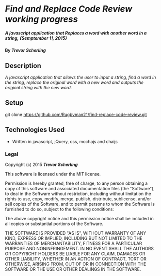 # _Find and Replace Code Review working progress_

#####  _A javascript application that Replaces a word with another word in a string, {Semptember 11, 2015}_

#### By _**Trevor Scherling**_

## Description

_A javascript application that allows the user to input a string, find a word in the string, replace the original word with a new word and outputs the original string with the new word._

## Setup

git clone https://github.com/Rugbyman21/find-replace-code-review.git




## Technologies Used

* Written in javascript, jQuery, css, mochajs and chaijs

### Legal

Copyright (c) 2015 **_Trevor Scherling_**

This software is licensed under the MIT license.

Permission is hereby granted, free of charge, to any person obtaining a copy
of this software and associated documentation files (the "Software"), to deal
in the Software without restriction, including without limitation the rights
to use, copy, modify, merge, publish, distribute, sublicense, and/or sell
copies of the Software, and to permit persons to whom the Software is
furnished to do so, subject to the following conditions:

The above copyright notice and this permission notice shall be included in
all copies or substantial portions of the Software.

THE SOFTWARE IS PROVIDED "AS IS", WITHOUT WARRANTY OF ANY KIND, EXPRESS OR
IMPLIED, INCLUDING BUT NOT LIMITED TO THE WARRANTIES OF MERCHANTABILITY,
FITNESS FOR A PARTICULAR PURPOSE AND NONINFRINGEMENT. IN NO EVENT SHALL THE
AUTHORS OR COPYRIGHT HOLDERS BE LIABLE FOR ANY CLAIM, DAMAGES OR OTHER
LIABILITY, WHETHER IN AN ACTION OF CONTRACT, TORT OR OTHERWISE, ARISING FROM,
OUT OF OR IN CONNECTION WITH THE SOFTWARE OR THE USE OR OTHER DEALINGS IN
THE SOFTWARE.
